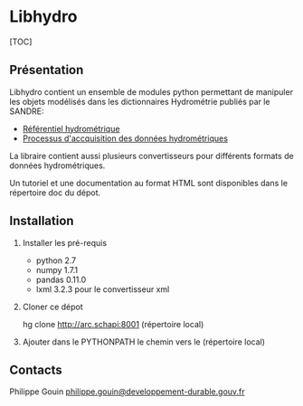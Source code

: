 Libhydro
===============================================================================

[TOC]

Présentation
-------------------------------------------------------------------------------
Libhydro contient un ensemble de modules python permettant de manipuler
les objets modélisés dans les dictionnaires Hydrométrie publiés par le SANDRE:

  * [Référentiel hydrométrique](http://www.sandre.eaufrance.fr/Referentiel-hydrometrique,90)
  * [Processus d'accquisition des données hydrométriques](http://www.sandre.eaufrance.fr/Processus-d-acquisition-des,91)

La libraire contient aussi plusieurs convertisseurs pour différents formats
de données hydrométriques.

Un tutoriel et une documentation au format HTML sont disponibles dans le
répertoire doc du dépot.

Installation
-------------------------------------------------------------------------------
1. Installer les pré-requis
    * python 2.7
    * numpy 1.7.1
    * pandas 0.11.0
    * lxml 3.2.3 pour le convertisseur xml

2. Cloner ce dépot

    hg clone http://arc.schapi:8001 (répertoire local)

3. Ajouter dans le PYTHONPATH le chemin vers le (répertoire local)

Contacts
-------------------------------------------------------------------------------
Philippe Gouin <philippe.gouin@developpement-durable.gouv.fr>
